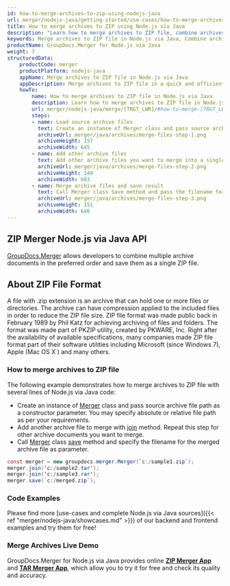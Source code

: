 ```yaml
---
id: how-to-merge-archives-to-zip-using-nodejs-java
url: merger/nodejs-java/getting-started/use-cases/how-to-merge-archives-to-zip-using-nodejs-java
title: How to merge archives to ZIP using Node.js via Java
description: "Learn how to merge archives to ZIP file, combine archives into one ZIP file programmatically in Node.js via Java language using GroupDocs.Merger for Node.js via Java library."
keywords: Merge archives to ZIP file in Node.js via Java, Combine archives to ZIP file programmatically
productName: GroupDocs.Merger for Node.js via Java
weight: 7
structuredData:
    productCode: merger
    productPlatform: nodejs-java
    appName: Merge archives to ZIP file in Node.js via Java
    appDescription: Merge archives to ZIP file in a quick and efficient way using Node.js via Java language and GroupDocs.Merger for Node.js via Java API, without the use of any third-party software like Microsoft or Open Office.
    howTo:
        name: How to merge archives to ZIP file in Node.js via Java 
        description: Learn how to merge archives to ZIP file in Node.js via Java language and GroupDocs.Merger for .NET API, without the use of any third-party software like Microsoft or Open Office.
        url: merger/nodejs-java/merge/[TRGT_LWR]/#how-to-merge-[TRGT_LWR]-files-in-nodejs-java
        steps:
        - name: Load source archive files 
          text: Create an instance of Merger class and pass source archive file path as a constructor parameter. You may specify absolute or relative file path as per your requirements. 
          archiveUrl: merger/java/archives/merge-files-step-1.png
          archiveHeight: 157
          archiveWidth: 645
        - name: Add other archive files
          text: Add other archive files you want to merge into a single document with Join method of Merger class.
          archiveUrl: merger/java/archives/merge-files-step-2.png
          archiveHeight: 144
          archiveWidth: 603
        - name: Merge archive files and save result 
          text: Call Merger class Save method and pass the filename for the resultant archive file as parameter.
          archiveUrl: merger/java/archives/merge-files-step-3.png
          archiveHeight: 151
          archiveWidth: 646
---
```


## ZIP Merger Node.js via Java API

[GroupDocs.Merger](https://products.groupdocs.com/merger/nodejs-java) allows developers to combine multiple archive documents in the preferred order and save them as a single ZIP file.

## About ZIP File Format

A file with .zip extension is an archive that can hold one or more files or directories. The archive can have compression applied to the included files in order to reduce the ZIP file size. ZIP file format was made public back in February 1989 by Phil Katz for achieving archiving of files and folders. The format was made part of PKZIP utility, created by PKWARE, Inc. Right after the availability of available specifications, many companies made ZIP file format part of their software utilities including Microsoft (since Windows 7), Apple (Mac OS X ) and many others.


### How to merge archives to ZIP file

The following example demonstrates how to merge archives to ZIP file with several lines of Node.js via Java code:

* Create an instance of [Merger](https://reference.groupdocs.com/merger/java/com.groupdocs.merger/merger/) class and pass source archive file path as a constructor parameter. You may specify absolute or relative file path as per your requirements.
* Add another archive file to merge with [join](https://reference.groupdocs.com/merger/java/com.groupdocs.merger/merger/#join-java.lang.String-) method. Repeat this step for other archive documents you want to merge.
* Call [Merger](https://reference.groupdocs.com/merger/java/com.groupdocs.merger/merger/) class [save](https://reference.groupdocs.com/merger/java/com.groupdocs.merger/merger/#save-java.io.OutputStream-) method and specify the filename for the merged archive file as parameter.

```java
const merger = new groupdocs.merger.Merger(`c:/sample1.zip`);
merger.join('c:/sample2.tar');
merger.join('c:/sample3.rar');
merger.save(`c:/merged.zip`);
```

### Code Examples

Please find more [use-cases and complete Node.js via Java sources]({{< ref "merger/nodejs-java/showcases.md" >}}) of our backend and frontend examples and try them for free!

### Merge Archives Live Demo

GroupDocs.Merger for Node.js via Java provides online [**ZIP Merger App**](https://products.groupdocs.app/merger/zip) and [**TAR Merger App**](https://products.groupdocs.app/merger/tar), which allow you to try it for free and check its quality and accuracy.